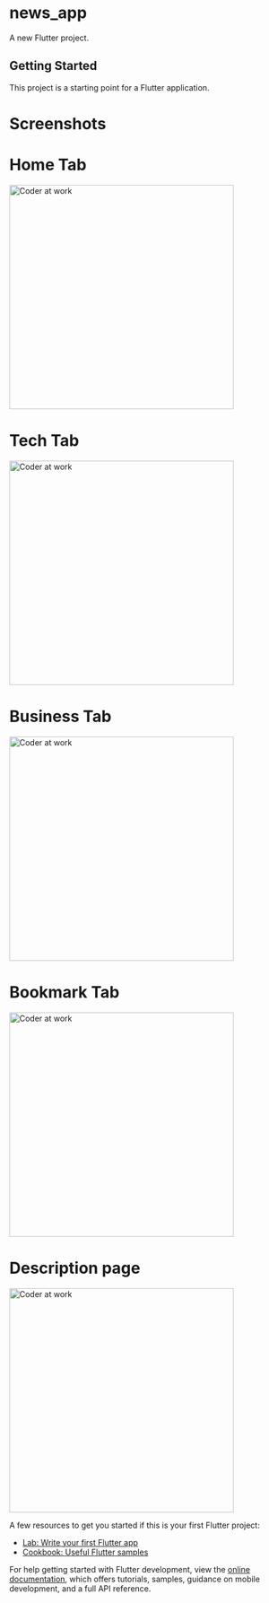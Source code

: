 # news_app

A new Flutter project.

## Getting Started

This project is a starting point for a Flutter application.


# Screenshots

# Home Tab

<img align="center" alt="Coder at work" width="400" src="https://user-images.githubusercontent.com/102791979/207933669-7662b27a-d474-4299-8d87-c76b89e20f74.png">

# Tech Tab
<img align="center" alt="Coder at work" width="400" src="https://user-images.githubusercontent.com/102791979/207933746-651a2773-a545-46b2-87d8-5f8b750ca016.png">


# Business Tab
<img align="center" alt="Coder at work" width="400" src="https://user-images.githubusercontent.com/102791979/207933797-515f7da9-0840-4a1e-9ac1-c3912f7fb257.png">


# Bookmark Tab
<img align="center" alt="Coder at work" width="400" src="https://user-images.githubusercontent.com/102791979/207933831-ed42c09d-260f-4ce5-bb06-2045c83c4f77.png">


# Description page

<img align="center" alt="Coder at work" width="400" src="https://user-images.githubusercontent.com/102791979/207933890-d2838766-e926-4ee7-b111-eb23beae6fee.png">


A few resources to get you started if this is your first Flutter project:

- [Lab: Write your first Flutter app](https://docs.flutter.dev/get-started/codelab)
- [Cookbook: Useful Flutter samples](https://docs.flutter.dev/cookbook)

For help getting started with Flutter development, view the
[online documentation](https://docs.flutter.dev/), which offers tutorials,
samples, guidance on mobile development, and a full API reference.

